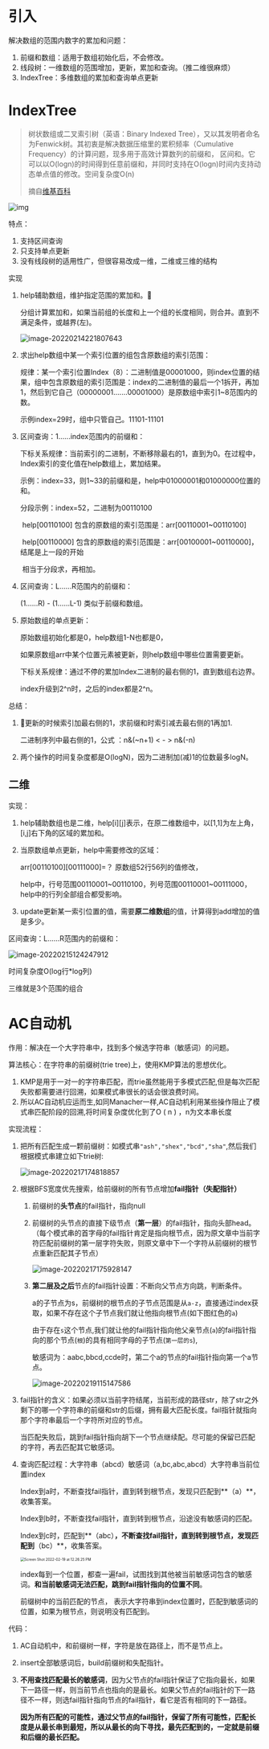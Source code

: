 # 引入

解决数组的范围内数字的累加和问题：

1. 前缀和数组：适用于数组初始化后，不会修改。
2. 线段树：一维数组的范围增加，更新，累加和查询。（推二维很麻烦）
3. IndexTree：多维数组的累加和查询单点更新

# IndexTree

> 树状数组或二叉索引树（英语：Binary Indexed Tree），又以其发明者命名为Fenwick树。其初衷是解决数据压缩里的累积频率（Cumulative Frequency）的计算问题，现多用于高效计算数列的前缀和， 区间和。它可以以O(logn)的时间得到任意前缀和，并同时支持在O(logn)时间内支持动态单点值的修改。空间复杂度O(n)
>
> 摘自[维基百科](https://zh.wikipedia.org/zh-hans/树状数组)

![img](images/141774a29f2fcd109a0b335fb43d2017.gif)

特点：

1. 支持区间查询
2. 只支持单点更新
3. 没有线段树的适用性广，但很容易改成一维，二维或三维的结构

实现

1. help辅助数组，维护指定范围的累加和。

   分组计算累加和，如果当前组的长度和上一个组的长度相同，则合并。直到不满足条件，或越界(左)。

   ![image-20220214221807643](images/image-20220214221807643.png)

2. 求出help数组中某一个索引位置的组包含原数组的索引范围：

   规律：某一个索引位置Index（8）：二进制值是00001000，则index位置的结果，组中包含原数组的索引范围是：index的二进制值的最后一个1拆开，再加1，然后到它自己（00000001.......00001000）是原数组中索引1~8范围内的数。

   示例index=29时，组中只管自己。11101-11101

3. 区间查询：1......index范围内的前缀和：

   下标关系规律：当前索引的二进制，不断移除最右的1，直到为0。在过程中，Index索引的变化值在help数组上，累加结果。

   示例：index=33，则1~33的前缀和是，help中01000001和01000000位置的和。

   分段示例：index=52，二进制为00110100 

   ​			help[00110100] 包含的原数组的索引范围是：arr[00110001~00110100]

   ​			help[00110000] 包含的原数组的索引范围是：arr[00100001~00110000]，结尾是上一段的开始

   ​			相当于分段求，再相加。				    

4. 区间查询：L......R范围内的前缀和：

   (1……R) - (1……L-1)  类似于前缀和数组。

5. 原始数组的单点更新：

   原始数组初始化都是0，help数组1-N也都是0，

   如果原数组arr中某个位置元素被更新，则help数组中哪些位置需要更新。

   下标关系规律：通过不停的累加Index二进制的最右侧的1，直到数组右边界。

   index升级到2^n时，之后的index都是2^n。

总结：

1. 更新的时候索引加最右侧的1，求前缀和时索引减去最右侧的1再加1.

   二进制序列中最右侧的1，公式 ：n&(~n+1) < - > n&(-n)

2. 两个操作的时间复杂度都是O(logN)，因为二进制加(减)1的位数最多logN。

## 二维

实现：

1. help辅助数组也是二维，help[i]\[j]表示，在原二维数组中，以[1,1]为左上角，[i,j]右下角的区域的累加和。

2. 当原数组单点更新，help中需要修改的区域：

   arr[00110100]\[00111000]=？ 原数组52行56列的值修改，

   help中，行号范围00110001~00110100，列号范围00110001~00111000，help中的行列全部组合都受影响。

3. update更新某一索引位置的值，需要**原二维数组**的值，计算得到add增加的值是多少。


区间查询：L......R范围内的前缀和：

![image-20220215124247912](images/image-20220215124247912.png)

时间复杂度O(log行*log列)

三维就是3个范围的组合

# AC自动机

作用：解决在一个大字符串中，找到多个候选字符串（敏感词）的问题。

算法核心：在字符串的前缀树(trie tree)上，使用KMP算法的思想优化。

1. KMP是用于一对一的字符串匹配，而trie虽然能用于多模式匹配,但是每次匹配失败都需要进行回溯，如果模式串很长的话会很浪费时间。
2. 所以AC自动机应运而生,如同Manacher一样,AC自动机利用某些操作阻止了模式串匹配阶段的回溯,将时间复杂度优化到了O ( n ) ，n为文本串长度

实现流程：

1. 把所有匹配生成一颗前缀树：如模式串`"ash","shex","bcd","sha"`,然后我们根据模式串建立如下trie树:

   ![image-20220217174818857](images/image-20220217174818857.png)

2. 根据BFS宽度优先搜索，给前缀树的所有节点增加**fail指针（失配指针）**

   1. 前缀树的**头节点**的fail指针，指向null

   2. 前缀树的头节点的直接下级节点（**第一层**）的fail指针，指向头部head。（每个模式串的首字母的fail指针肯定是指向根节点，因为原文章中当前字符匹配前缀树的第一层字符失败，则原文章中下一个字符从前缀树的根节点重新匹配其子节点）

      ![image-20220217175928147](images/image-20220217175928147.png)

   3. **第二层及之后**节点的fail指针设置：不断向父节点方向跳，判断条件。

      a的子节点为s，前缀树的根节点的子节点范围是从`a-z`，直接通过index获取，如果不存在这个子节点我们就让他指向根节点(如下图红色的`a`)

      由于存在`s`这个节点,我们就让他的fail指针指向他父亲节点(`a`)的fail指针指向的那个节点(`根`)的具有相同字母的子节点(`第一层的s`),

      敏感词为：aabc,bbcd,ccde时，第二个a的节点的fail指针指向第一个a节点。
      
      ![image-20220219115147586](images/image-20220219115147586.png)

3. fail指针的含义：如果必须以当前字符结尾，当前形成的路径str，除了str之外剩下的哪一个字符串的前缀和str的后缀，拥有最大匹配长度。fail指针就指向那个字符串最后一个字符所对应的节点。

   当匹配失败后，跳到fail指针指向胡下一个节点继续配。尽可能的保留已匹配的字符，再去匹配其它敏感词。

4. 查询匹配过程：大字符串（abcd）敏感词（a,bc,abc,abcd）大字符串当前位置index

   Index到a时，不断查找fail指针，直到转到根节点，发现只匹配到**（a）**，收集答案。

   Index到b时，不断查找fail指针，直到转到根节点，沿途没有敏感词的匹配。

   Index到c时，匹配到**（abc）**，不断查找fail指针，直到转到根节点，发现匹配到**（bc）**，收集答案。

   <img src="images/Screen%20Shot%202022-02-19%20at%2012.26.25%20PM.png" alt="Screen Shot 2022-02-19 at 12.26.25 PM" style="zoom:50%;" />

   index每到一个位置，都查一遍fail，试图找到其他被当前敏感词包含的敏感词。**和当前敏感词无法匹配，跳到fail指针指向的位置不同**。

   前缀树中的当前匹配的节点， 表示大字符串到index位置时，匹配到敏感词的位置，如果为根节点，则说明没有匹配到。

代码：

1. AC自动机中，和前缀树一样，字符是放在路径上，而不是节点上。

2. insert全部敏感词后，build前缀树和失配指针。

3. **不用查找匹配最长的敏感词**，因为父节点的fail指针保证了它指向最长，如果下一路径一样，则当前节点也指向的是最长。如果父节点的fail指针的下一路径不一样，则选fail指针指向节点的fail指针，看它是否有相同的下一路径。

   **因为所有匹配的可能性，通过父节点的fail指针，保留了所有可能性，匹配长度是从最长串到最短，所以从最长的向下寻找，最先匹配到的，一定就是前缀和后缀的最长匹配。**